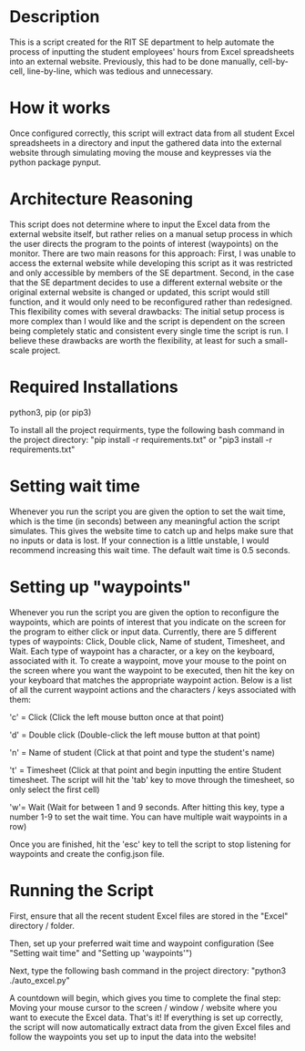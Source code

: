 # Description

This is a script created for the RIT SE department to help automate the process of inputting the student employees' hours from Excel spreadsheets into an external website. Previously, this had to be done manually, cell-by-cell, line-by-line, which was tedious and unnecessary.


# How it works

Once configured correctly, this script will extract data from all student Excel spreadsheets in a directory and input the gathered data into the external website through simulating moving the mouse and keypresses via the python package pynput. 


# Architecture Reasoning

This script does not determine where to input the Excel data from the external website itself, but rather relies on a manual setup process in which the user directs the program to the points of interest (waypoints) on the monitor. There are two main reasons for this approach: First, I was unable to access the external website while developing this script as it was restricted and only accessible by members of the SE department. Second, in the case that the SE department decides to use a different external website or the original external website is changed or updated, this script would still function, and it would only need to be reconfigured rather than redesigned. 
This flexibility comes with several drawbacks: The initial setup process is more complex than I would like and the script is dependent on the screen being completely static and consistent every single time the script is run. I believe these drawbacks are worth the flexibility, at least for such a small-scale project.


# Required Installations

python3, pip (or pip3)

To install all the project requirments, type the following bash command in the project directory:
"pip install -r requirements.txt" 
or 
"pip3 install -r requirements.txt"


# Setting wait time

Whenever you run the script you are given the option to set the wait time, which is the time (in seconds) between any meaningful action the script simulates. This gives the website time to catch up and helps make sure that no inputs or data is lost. If your connection is a little unstable, I would recommend increasing this wait time. The default wait time is 0.5 seconds.


# Setting up "waypoints"

Whenever you run the script you are given the option to reconfigure the waypoints, which are points of interest that you indicate on the screen for the program to either click or input data. Currently, there are 5 different types of waypoints: Click, Double click, Name of student, Timesheet, and Wait.
Each type of waypoint has a character, or a key on the keyboard, associated with it. To create a waypoint, move your mouse to the point on the screen where you want the waypoint to be executed, then hit the key on your keyboard that matches the appropriate waypoint action. Below is a list of all the current waypoint actions and the characters / keys associated with them:

'c' = Click (Click the left mouse button once at that point)

'd' = Double click (Double-click the left mouse button at that point)

'n' = Name of student (Click at that point and type the student's name)

't' = Timesheet (Click at that point and begin inputting the entire Student timesheet. The script will hit the 'tab' key to move through the timesheet, so only select the first cell)

'w'= Wait (Wait for between 1 and 9 seconds. After hitting this key, type a number 1-9 to set the wait time. You can have multiple wait waypoints in a row)

Once you are finished, hit the 'esc' key to tell the script to stop listening for waypoints and create the config.json file.


# Running the Script

First, ensure that all the recent student Excel files are stored in the "Excel" directory / folder.

Then, set up your preferred wait time and waypoint configuration (See "Setting wait time" and "Setting up 'waypoints'")

Next, type the following bash command in the project directory:
"python3 ./auto_excel.py"

A countdown will begin, which gives you time to complete the final step: Moving your mouse cursor to the screen / window / website where you want to execute the Excel data.
That's it! If everything is set up correctly, the script will now automatically extract data from the given Excel files and follow the waypoints you set up to input the data into the website!
